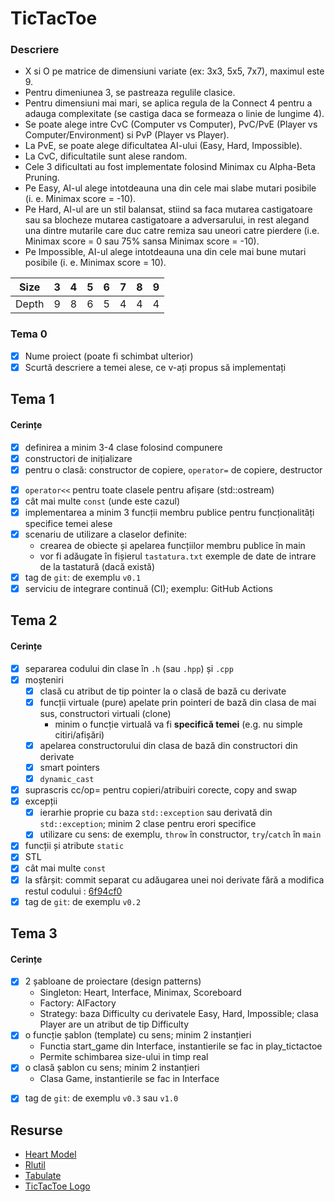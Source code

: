 # TicTacToe

### Descriere

- X si O pe matrice de dimensiuni variate (ex: 3x3, 5x5, 7x7), maximul este 9.
- Pentru dimeniunea 3, se pastreaza regulile clasice.
- Pentru dimensiuni mai mari, se aplica regula de la Connect 4 pentru a adauga complexitate (se castiga daca se formeaza o linie de lungime 4).
- Se poate alege intre CvC (Computer vs Computer), PvC/PvE (Player vs Computer/Environment) si PvP (Player vs Player).
- La PvE, se poate alege dificultatea AI-ului (Easy, Hard, Impossible).
- La CvC, dificultatile sunt alese random.
- Cele 3 dificultati au fost implementate folosind Minimax cu Alpha-Beta Pruning.
- Pe Easy, AI-ul alege intotdeauna una din cele mai slabe mutari posibile (i. e. Minimax score = -10).
- Pe Hard, AI-ul are un stil balansat, stiind sa faca mutarea castigatoare sau sa blocheze mutarea castigatoare a adversarului, in rest alegand una dintre mutarile care duc catre remiza sau uneori catre pierdere (i.e. Minimax score = 0 sau 75% sansa Minimax score = -10).
- Pe Impossible, AI-ul alege intotdeauna una din cele mai bune mutari posibile (i. e. Minimax score = 10).

|  Size | 3 | 4 | 5 | 6 | 7 | 8 | 9 |
| ----- | - | - | - | - | - | - | - |
| Depth | 9 | 8 | 6 | 5 | 4 | 4 | 4 |



### Tema 0

- [x] Nume proiect (poate fi schimbat ulterior)
- [x] Scurtă descriere a temei alese, ce v-ați propus să implementați

## Tema 1

#### Cerințe
- [x] definirea a minim 3-4 clase folosind compunere
- [x] constructori de inițializare
- [x] pentru o clasă: constructor de copiere, `operator=` de copiere, destructor
<!-- - [ ] pentru o altă clasă: constructor de mutare, `operator=` de mutare, destructor -->
<!-- - [ ] pentru o altă clasă: toate cele 5 funcții membru speciale -->
- [x] `operator<<` pentru toate clasele pentru afișare (std::ostream)
- [x] cât mai multe `const` (unde este cazul)
- [x] implementarea a minim 3 funcții membru publice pentru funcționalități specifice temei alese
- [x] scenariu de utilizare a claselor definite:
  - crearea de obiecte și apelarea funcțiilor membru publice în main
  - vor fi adăugate în fișierul `tastatura.txt` exemple de date de intrare de la tastatură (dacă există)
- [x] tag de `git`: de exemplu `v0.1`
- [x] serviciu de integrare continuă (CI); exemplu: GitHub Actions

## Tema 2

#### Cerințe
- [x] separarea codului din clase în `.h` (sau `.hpp`) și `.cpp`
- [x] moșteniri
  - [x] clasă cu atribut de tip pointer la o clasă de bază cu derivate
  - [x] funcții virtuale (pure) apelate prin pointeri de bază din clasa de mai sus, constructori virtuali (clone)
    - minim o funcție virtuală va fi **specifică temei** (e.g. nu simple citiri/afișări)
  - [x] apelarea constructorului din clasa de bază din constructori din derivate
  - [x] smart pointers
  - [x] `dynamic_cast`
- [x] suprascris cc/op= pentru copieri/atribuiri corecte, copy and swap
- [x] excepții
  - [x] ierarhie proprie cu baza `std::exception` sau derivată din `std::exception`; minim 2 clase pentru erori specifice
  - [x] utilizare cu sens: de exemplu, `throw` în constructor, `try`/`catch` în `main`
- [x] funcții și atribute `static`
- [x] STL
- [x] cât mai multe `const`
- [x] la sfârșit: commit separat cu adăugarea unei noi derivate fără a modifica restul codului : [6f94cf0](https://github.com/Andrei137/Tic-Tac-Toe/commit/77c9c2e2e686bd244d37e7f3958e0195d34f5d1e)
- [x] tag de `git`: de exemplu `v0.2`

## Tema 3

#### Cerințe
- [x] 2 șabloane de proiectare (design patterns)
     - Singleton: Heart, Interface, Minimax, Scoreboard
     - Factory: AIFactory
     - Strategy: baza Difficulty cu derivatele Easy, Hard, Impossible; clasa Player are un atribut de tip Difficulty
- [x] o funcție șablon (template) cu sens; minim 2 instanțieri
     - Functia start_game din Interface, instantierile se fac in play_tictactoe
     - Permite schimbarea size-ului in timp real
- [x] o clasă șablon cu sens; minim 2 instanțieri
     - Clasa Game, instantierile se fac in Interface
<!-- - [ ] o specializare pe funcție/clasă șablon -->
- [x] tag de `git`: de exemplu `v0.3` sau `v1.0`

## Resurse

- [Heart Model](https://github.com/liuyubobobo/heart-curve-cplusplus)
- [Rlutil](https://github.com/tapio/rlutil)
- [Tabulate](https://github.com/p-ranav/tabulate)
- [TicTacToe Logo](https://github.com/umutambyi-gad/Tic-Tac-Toe)
